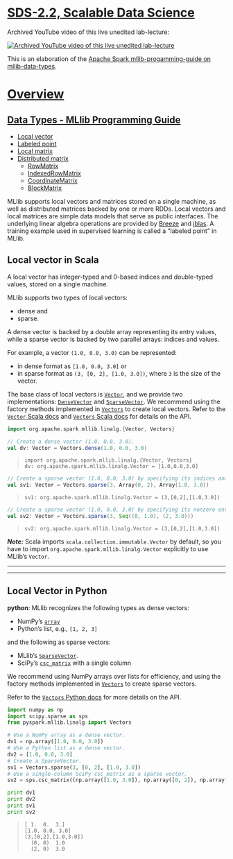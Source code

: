 [SDS-2.2, Scalable Data Science](https://lamastex.github.io/scalable-data-science/sds/2/2/)
===========================================================================================

Archived YouTube video of this live unedited lab-lecture:

[![Archived YouTube video of this live unedited lab-lecture](http://img.youtube.com/vi/1NICbbECaC0/0.jpg)](https://www.youtube.com/embed/1NICbbECaC0?start=2285&end=2880&autoplay=1)

This is an elaboration of the [Apache Spark mllib-progamming-guide on mllib-data-types](http://spark.apache.org/docs/latest/mllib-data-types.html).

[Overview](/#workspace/scalable-data-science/xtraResources/ProgGuides2_2/MLlibProgrammingGuide/000_MLlibProgGuide)
==================================================================================================================

[Data Types - MLlib Programming Guide](/#workspace/scalable-data-science/xtraResources/ProgGuides2_2/MLlibProgrammingGuide/dataTypes/000_dataTypesProgGuide)
------------------------------------------------------------------------------------------------------------------------------------------------------------

-   [Local vector](http://spark.apache.org/docs/latest/mllib-data-types.html#local-vector)
-   [Labeled point](http://spark.apache.org/docs/latest/mllib-data-types.html#labeled-point)
-   [Local matrix](http://spark.apache.org/docs/latest/mllib-data-types.html#local-matrix)
-   [Distributed matrix](http://spark.apache.org/docs/latest/mllib-data-types.html#distributed-matrix)
    -   [RowMatrix](http://spark.apache.org/docs/latest/mllib-data-types.html#rowmatrix)
    -   [IndexedRowMatrix](http://spark.apache.org/docs/latest/mllib-data-types.html#indexedrowmatrix)
    -   [CoordinateMatrix](http://spark.apache.org/docs/latest/mllib-data-types.html#coordinatematrix)
    -   [BlockMatrix](http://spark.apache.org/docs/latest/mllib-data-types.html#blockmatrix)

MLlib supports local vectors and matrices stored on a single machine, as
well as distributed matrices backed by one or more RDDs. Local vectors
and local matrices are simple data models that serve as public
interfaces. The underlying linear algebra operations are provided by
[Breeze](http://www.scalanlp.org/) and [jblas](http://jblas.org/). A
training example used in supervised learning is called a “labeled point”
in MLlib.

Local vector in Scala
---------------------

A local vector has integer-typed and 0-based indices and double-typed
values, stored on a single machine.

MLlib supports two types of local vectors:

-   dense and
-   sparse.

A dense vector is backed by a double array
representing its entry values, while a sparse vector is backed by two
parallel arrays: indices and values.

For example, a vector
`(1.0, 0.0, 3.0)` can be represented:

-   in dense format as `[1.0, 0.0, 3.0]` or
-   in sparse format as `(3, [0, 2], [1.0, 3.0])`, where `3` is the size of the vector.

The base class of local vectors is [`Vector`](http://spark.apache.org/docs/latest/api/scala/index.html#org.apache.spark.mllib.linalg.Vector),
and we provide two implementations: [`DenseVector`](http://spark.apache.org/docs/latest/api/scala/index.html#org.apache.spark.mllib.linalg.DenseVector)
and [`SparseVector`](http://spark.apache.org/docs/latest/api/scala/index.html#org.apache.spark.mllib.linalg.SparseVector).
We recommend using the factory methods implemented in
[`Vectors`](http://spark.apache.org/docs/latest/api/scala/index.html#org.apache.spark.mllib.linalg.Vectors$)
to create local vectors.
Refer to the [`Vector` Scala docs](http://spark.apache.org/docs/latest/api/scala/index.html#org.apache.spark.mllib.linalg.Vector)
and [`Vectors` Scala docs](http://spark.apache.org/docs/latest/api/scala/index.html#org.apache.spark.mllib.linalg.Vectors$)
for details on the API.

``` scala
import org.apache.spark.mllib.linalg.{Vector, Vectors}

// Create a dense vector (1.0, 0.0, 3.0).
val dv: Vector = Vectors.dense(1.0, 0.0, 3.0)
```

>     import org.apache.spark.mllib.linalg.{Vector, Vectors}
>     dv: org.apache.spark.mllib.linalg.Vector = [1.0,0.0,3.0]

``` scala
// Create a sparse vector (1.0, 0.0, 3.0) by specifying its indices and values corresponding to nonzero entries.
val sv1: Vector = Vectors.sparse(3, Array(0, 2), Array(1.0, 3.0))
```

>     sv1: org.apache.spark.mllib.linalg.Vector = (3,[0,2],[1.0,3.0])

``` scala
// Create a sparse vector (1.0, 0.0, 3.0) by specifying its nonzero entries.
val sv2: Vector = Vectors.sparse(3, Seq((0, 1.0), (2, 3.0)))
```

>     sv2: org.apache.spark.mllib.linalg.Vector = (3,[0,2],[1.0,3.0])

***Note:*** Scala imports `scala.collection.immutable.Vector` by
default, so you have to import `org.apache.spark.mllib.linalg.Vector`
explicitly to use MLlib’s `Vector`.

------------------------------------------------------------------------

------------------------------------------------------------------------

Local Vector in Python
----------------------

**python**: MLlib recognizes the following types as dense vectors:

-   NumPy’s
    [`array`](http://docs.scipy.org/doc/numpy/reference/generated/numpy.array.html)
-   Python’s list, e.g., `[1, 2, 3]`

and the following as sparse vectors:

-   MLlib’s
    [`SparseVector`](http://spark.apache.org/docs/latest/api/python/pyspark.mllib.html#pyspark.mllib.linalg.SparseVector).
-   SciPy’s
    [`csc_matrix`](http://docs.scipy.org/doc/scipy/reference/generated/scipy.sparse.csc_matrix.html#scipy.sparse.csc_matrix)
    with a single column

We recommend using NumPy arrays over lists for efficiency, and using the
factory methods implemented in
[`Vectors`](http://spark.apache.org/docs/latest/api/python/pyspark.mllib.html#pyspark.mllib.linalg.Vectors)
to create sparse vectors.

Refer to the [`Vectors` Python docs](http://spark.apache.org/docs/latest/api/python/pyspark.mllib.html#pyspark.mllib.linalg.Vectors)
for more details on the API.

``` python
import numpy as np
import scipy.sparse as sps
from pyspark.mllib.linalg import Vectors

# Use a NumPy array as a dense vector.
dv1 = np.array([1.0, 0.0, 3.0])
# Use a Python list as a dense vector.
dv2 = [1.0, 0.0, 3.0]
# Create a SparseVector.
sv1 = Vectors.sparse(3, [0, 2], [1.0, 3.0])
# Use a single-column SciPy csc_matrix as a sparse vector.
sv2 = sps.csc_matrix((np.array([1.0, 3.0]), np.array([0, 2]), np.array([0, 2])), shape = (3, 1))
```

``` python
print dv1
print dv2
print sv1
print sv2
```

>     [ 1.  0.  3.]
>     [1.0, 0.0, 3.0]
>     (3,[0,2],[1.0,3.0])
>       (0, 0)	1.0
>       (2, 0)	3.0